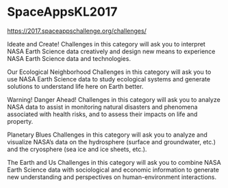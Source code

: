 # SpaceAppsKL2017


https://2017.spaceappschallenge.org/challenges/

Ideate and Create!
Challenges in this category will ask you to interpret NASA Earth Science data creatively and design new means to experience NASA Earth Science data and technologies.

Our Ecological Neighborhood
Challenges in this category will ask you to use NASA Earth Science data to study ecological systems and generate solutions to understand life here on Earth better.

Warning! Danger Ahead!
Challenges in this category will ask you to analyze NASA data to assist in monitoring natural disasters and phenomena associated with health risks, and to assess their impacts on life and property.

Planetary Blues
Challenges in this category will ask you to analyze and visualize NASA’s data on the hydrosphere (surface and groundwater, etc.) and the cryosphere (sea ice and ice sheets, etc.).

The Earth and Us
Challenges in this category will ask you to combine NASA Earth Science data with sociological and economic information to generate new understanding and perspectives on human-environment interactions.